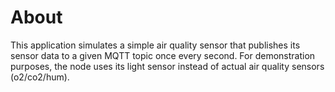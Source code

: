 About
=====

This application simulates a simple air quality sensor that publishes its sensor
data to a given MQTT topic once every second. For demonstration purposes, the
node uses its light sensor instead of actual air quality sensors (o2/co2/hum).
